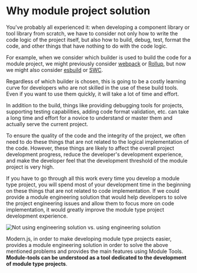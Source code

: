 # Why module project solution

You've probably all experienced it: when developing a component library or tool library from scratch, we have to consider not only how to write the code logic of the project itself, but also how to build, debug, test, format the code, and other things that have nothing to do with the code logic.

For example, when we consider which builder is used to build the code for a module project, we might previously consider [webpack](https://webpack.js.org/) or [Rollup](https://rollupjs.org/guide/en/), but now we might also consider [esbuild](https://esbuild.github.io/) or [SWC](https://swc.rs/).

Regardless of which builder is chosen, this is going to be a costly learning curve for developers who are not skilled in the use of these build tools. Even if you want to use them quickly, it will take a lot of time and effort.

In addition to the build, things like providing debugging tools for projects, supporting testing capabilities, adding code format validation, etc. can take a long time and effort for a novice to understand or master them and actually serve the current project.

To ensure the quality of the code and the integrity of the project, we often need to do these things that are not related to the logical implementation of the code. However, these things are likely to affect the overall project development progress, reduce the developer's development experience, and make the developer feel that the development threshold of the module project is very high.

If you have to go through all this work every time you develop a module type project, you will spend most of your development time in the beginning on these things that are not related to code implementation. If we could provide a module engineering solution that would help developers to solve the project engineering issues and allow them to focus more on code implementation, it would greatly improve the module type project development experience.

![Not using engineering solution vs. using engineering solution](/why-module-solution.png)

Modern.js, in order to make developing module type projects easier, provides a module engineering solution in order to solve the above mentioned problems and provides the main features using Module Tools. **Module-tools can be understood as a tool dedicated to the development of module type projects**.
